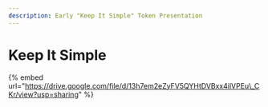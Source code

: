 ```yaml
---
description: Early "Keep It Simple" Token Presentation
---
```


# Keep It Simple

{% embed url="https://drive.google.com/file/d/13h7em2eZyFV5QYHtDVBxx4ilVPEu\_CKr/view?usp=sharing" %}



